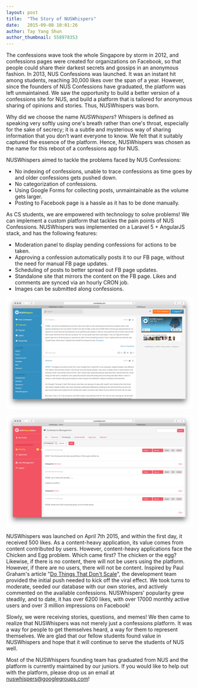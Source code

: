 ```yaml
---
layout: post
title:  "The Story of NUSWhispers"
date:   2015-09-08 10:01:26
author: Tay Yang Shun
author_thumbnail: 558978353
---
```


The confessions wave took the whole Singapore by storm in 2012, and confessions pages were created for organizations on Facebook, so that people could share their darkest secrets and gossips in an anonymous fashion. In 2013, NUS Confessions was launched. It was an instant hit among students, reaching 30,000 likes over the span of a year. However, since the founders of NUS Confessions have graduated, the platform was left unmaintained. We saw the opportunity to build a better version of a confessions site for NUS, and build a platform that is tailored for anonymous sharing of opinions and stories. Thus, NUSWhispers was born.

Why did we choose the name *NUSWhispers*? Whispers is defined as speaking very softly using one's breath rather than one's throat, especially for the sake of secrecy; it is a subtle and mysterious way of sharing information that you don’t want everyone to know. We felt that it suitably captured the essence of the platform. Hence, NUSWhispers was chosen as the name for this reboot of a confessions app for NUS.

NUSWhispers aimed to tackle the problems faced by NUS Confessions:

- No indexing of confessions, unable to trace confessions as time goes by and older confessions gets pushed down.
- No categorization of confessions.
- Using Google Forms for collecting posts, unmaintainable as the volume gets larger.
- Posting to Facebook page is a hassle as it has to be done manually.

As CS students, we are empowered with technology to solve problems! We can implement a custom platform that tackles the pain points of NUS Confessions. NUSWhispers was implemented on a Laravel 5 + AngularJS stack, and has the following features:

- Moderation panel to display pending confessions for actions to be taken.
- Approving a confession automatically posts it to our FB page, without the need for manual FB page updates.
- Scheduling of posts to better spread out FB page updates.
- Standalone site that mirrors the content on the FB page. Likes and comments are synced via an hourly CRON job.
- Images can be submitted along confessions.

![NUSWhispers Site](/img/nuswhispers/ui-site.png)

![NUSWhispers Admin](/img/nuswhispers/ui-admin.png)

NUSWhispers was launched on April 7th 2015, and within the first day, it received 500 likes. As a content-heavy application, its value comes from content contributed by users. However, content-heavy applications face the Chicken and Egg problem. Which came first? The chicken or the egg? Likewise, if there is no content, there will not be users using the platform. However, if there are no users, there will not be content. Inspired by Paul Graham's article "[Do Things That Don't Scale](http://paulgraham.com/ds.html)", the development team provided the initial push needed to kick off the viral effect. We took turns to moderate, seeded our database with our own stories, and actively commented on the available confessions. NUSWhispers' popularity grew steadily, and to date, it has over 6200 likes, with over 17000 monthly active users and over 3 million impressions on Facebook!

Slowly, we were receiving stories, questions, and memes! We then came to realize that NUSWhispers was not merely just a confessions platform. It was a way for people to get themselves heard, a way for them to represent themselves. We are glad that our fellow students found value in NUSWhispers and hope that it will continue to serve the students of NUS well.

Most of the NUSWhispers founding team has graduated from NUS and the platform is currently maintained by our juniors. If you would like to help out with the platform, please drop us an email at <a href="mailto:nuswhispers@googlegroups.com">nuswhispers@googlegroups.com</a>!

